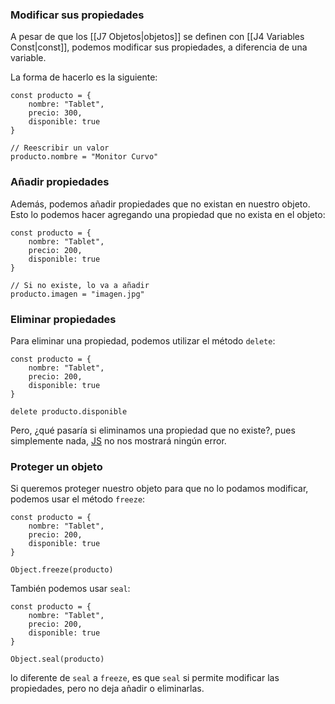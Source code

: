 ### Modificar sus propiedades

A pesar de que los [[J7 Objetos|objetos]] se definen con [[J4 Variables Const|const]], podemos modificar sus propiedades, a diferencia de una variable.

La forma de hacerlo es la siguiente:

````JS
const producto = {
	nombre: "Tablet",
	precio: 300,
	disponible: true
}

// Reescribir un valor
producto.nombre = "Monitor Curvo"
````

### Añadir propiedades

Además, podemos añadir propiedades que no existan en nuestro objeto. Esto lo podemos hacer agregando una propiedad que no exista en el objeto:

````JS
const producto = {
	nombre: "Tablet",
	precio: 200,
	disponible: true
}

// Si no existe, lo va a añadir
producto.imagen = "imagen.jpg"
````

### Eliminar propiedades

Para eliminar una propiedad, podemos utilizar el método ``delete``:

````JS
const producto = {
	nombre: "Tablet",
	precio: 200,
	disponible: true
}

delete producto.disponible
````

Pero, ¿qué pasaría si eliminamos una propiedad que no existe?, pues simplemente nada, [JS](https://developer.mozilla.org/es/docs/Glossary/JavaScript) no nos mostrará ningún error.

### Proteger un objeto

Si queremos proteger nuestro objeto para que no lo podamos modificar, podemos usar el método ``freeze``:

````JS
const producto = {
	nombre: "Tablet",
	precio: 200,
	disponible: true
}

Object.freeze(producto)
````

También podemos usar ``seal``:

````JS
const producto = {
	nombre: "Tablet",
	precio: 200,
	disponible: true
}

Object.seal(producto)
````

lo diferente de ``seal`` a ``freeze``, es que ``seal`` si permite modificar las propiedades, pero no deja añadir o eliminarlas.